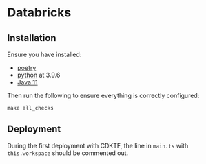 # Databricks

## Installation

Ensure you have installed:
- [poetry](https://python-poetry.org/docs/) 
- [python](https://www.python.org/downloads/) at 3.9.6
- [Java 11](https://www.java.com/en/download/help/download_options.html)

Then run the following to ensure everything is correctly configured:
```
make all_checks
```

## Deployment

During the first deployment with CDKTF, the line in `main.ts` with `this.workspace` should be commented out.